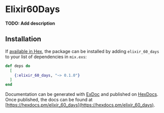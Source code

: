 # Elixir60Days

**TODO: Add description**

## Installation

If [available in Hex](https://hex.pm/docs/publish), the package can be installed
by adding `elixir_60_days` to your list of dependencies in `mix.exs`:

```elixir
def deps do
  [
    {:elixir_60_days, "~> 0.1.0"}
  ]
end
```

Documentation can be generated with [ExDoc](https://github.com/elixir-lang/ex_doc)
and published on [HexDocs](https://hexdocs.pm). Once published, the docs can
be found at [https://hexdocs.pm/elixir_60_days](https://hexdocs.pm/elixir_60_days).

